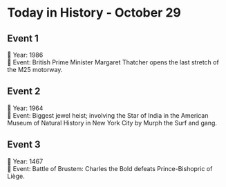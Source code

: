 # Today in History - October 29

## Event 1
📅 Year: 1986  
📝 Event: British Prime Minister Margaret Thatcher opens the last stretch of the M25 motorway.

## Event 2
📅 Year: 1964  
📝 Event: Biggest jewel heist; involving the Star of India in the American Museum of Natural History in New York City by Murph the Surf and gang.

## Event 3
📅 Year: 1467  
📝 Event: Battle of Brustem: Charles the Bold defeats Prince-Bishopric of Liège.

